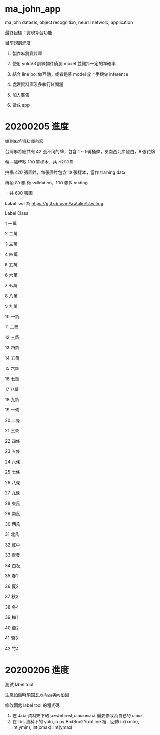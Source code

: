 # ma_john_app
ma john dataset, object recognition, neural network, application

最終目標︰實現算台功能

目前規劃進度

1. 製作麻將資料庫

2. 使用 yoloV3 訓練物件偵測 model 並維持一定的準確率

3. 結合 line bot 做互動，或者是將 model 放上手機做 inference

4. 處理資料庫及多執行緒問題

5. 加入廣告

6. 做成 app

# 20200205 進度

規劃麻將資料庫內容

台灣麻將總共有 42 張不同的牌，包含 1 ~ 9萬桶條，東南西北中發白，8 張花牌

每一張牌取 100 筆樣本，共 4200筆

拍攝 420 張圖片，每張圖片包含 10 張樣本，當作 training data

再拍 80 張 做 validation，100 張做 testing

一共 600 張圖

Label tool 為
https://github.com/tzutalin/labelImg

Label Class

1   一萬

2   二萬

3   三萬

4   四萬

5   五萬

6   六萬

7   七萬

8   八萬

9   九萬

10  一筒

11  二筒

12  三筒

13  四筒

14  五筒

15  六筒

16  七筒

17  八筒

18  九筒

19  一條

20  二條

21  三條

22  四條

23  五條

24  六條

25  七條

26  八條

27  九條

28  東風

29  南風

30  西風

31  北風

32  紅中

33  青發

34  白板

35  春1

36  夏2

37  秋3

38  冬4

39  梅1

40  蘭2

41  菊3

42  竹4

# 20200206 進度
測試 label tool

注意拍攝時須固定方向為橫向拍攝

修改兩處 label tool 的程式碼
1. 在 data 資料夾下的 predefined_classes.txt 需要修改為自己的 class
2. 在 libs 資料下的 yolo_io.py BndBox2YoloLine 裡，回傳 int(xmin), int(ymin), int(xmax), int(ymax)



